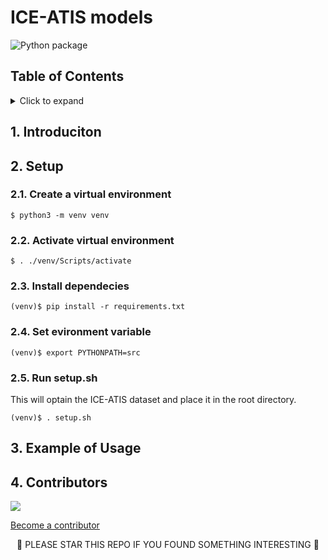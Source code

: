 <!-- omit in toc -->
# ICE-ATIS models

![Python package](https://github.com/egillanton/ice-atis-nlu-models/workflows/Python%20package/badge.svg)

<!-- omit in toc -->
## Table of Contents

<details>
<summary>Click to expand</summary>

- [1. Introduciton](#1-introduciton)
- [2. Setup](#2-setup)
	- [2.1. Create a virtual environment](#21-create-a-virtual-environment)
	- [2.2. Activate virtual environment](#22-activate-virtual-environment)
	- [2.3. Install dependecies](#23-install-dependecies)
	- [2.4. Set evironment variable](#24-set-evironment-variable)
	- [2.5. Run setup.sh](#25-run-setupsh)
- [3. Example of Usage](#3-example-of-usage)
- [4. Contributors](#4-contributors)
</details>


## 1. Introduciton


## 2. Setup

### 2.1. Create a virtual environment

```console
$ python3 -m venv venv
```

### 2.2. Activate virtual environment

```console
$ . ./venv/Scripts/activate
```

### 2.3. Install dependecies

```console
(venv)$ pip install -r requirements.txt
```

### 2.4. Set evironment variable

```console
(venv)$ export PYTHONPATH=src
```

### 2.5. Run setup.sh

This will optain the ICE-ATIS dataset and place it in the root directory.

```console
(venv)$ . setup.sh
```

## 3. Example of Usage


## 4. Contributors
<a href="https://github.com/egillanton/ice-atis-nlu-models/graphs/contributors">
  <img src="https://contributors-img.web.app/image?repo=egillanton/ice-atis-nlu-models" />
</a>
<!-- Made with [contributors-img](https://contributors-img.web.app). -->

[Become a contributor](CONTRIBUTING.md)

<p align="center">
🌟 PLEASE STAR THIS REPO IF YOU FOUND SOMETHING INTERESTING 🌟
</p>
